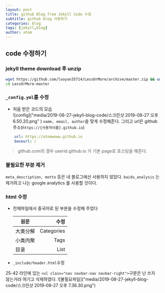 ```yaml
---
layout: post
title: github Blog from Jekyll Code 수정
subtitle: github blog 사용하기
categories: blog
tags: [jekyll,blog]
author: atom
---
```


## code 수정하기

### jekyll theme download 후 unzip

```bash
wget https://github.com/luoyan35714/LessOrMore/archive/master.zip && unzip master.zip
cd LessOrMore-master
```

### `_config.yml`를 수정

* 처음 받은 코드의 모습  
![config]("media/2019-08-27-jekyll-blog-code/스크린샷 2019-08-27 오후 6.50.20.png" )
`name, email, author`을 맞게 수정해준다. 그리고 url은 github주소(`https://{사용자이름}.github.io`)

```yaml
    url: https://atomwoww.github.io
    baseurl: /
```

> github.com의 경우 userid.github.io 가 기본 page로 호스팅을 해준다.

### 불필요한 부분 제거

`meta_description, motto` 등은 내 블로그에선 사용하지 않았다. `baidu_analysis` 는 제거하고 나는 google analytics 를 사용할 것이다.

### html 수정

* 전체파일에서 중국어로 된 부분을 수정해 주었다

  | 원문 | 수정 |
  |---|---:|
  | 大类分解 | Categories |
  | 小类内聚 | Tags |
  | 目录 | List |
  
* `_include/header.html`수정

 25-42 라인에 있는 `<ul class="nav navbar-nav navbar-right">`구문은 난 쓰지 않는거라 여기고 삭제하였다.
![불필요파일]("media/2019-08-27-jekyll-blog-code/스크린샷 2019-08-27 오후 7.36.30.png")